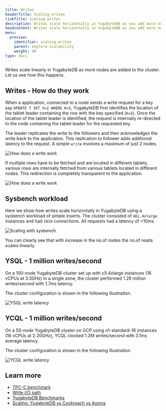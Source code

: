 ```yaml
---
title: Writes
headerTitle: Scaling writes
linkTitle: Scaling writes
description: Writes scale horizontally in YugabyteDB as you add more nodes
headcontent: Writes scale horizontally in YugabyteDB as you add more nodes
menu:
  preview:
    identifier: scaling-writes
    parent: explore-scalability
    weight: 40
type: docs
---
```


Writes scale linearly in YugabyteDB as more nodes are added to the cluster. Let us see how this happens.

## Writes - How do they work

When a application, connected to a node sends a write request for a key say `UPDATE T SET V=2 WHERE K=5`, YugabyteDB first identifies the location of the tablet leader containing the row with the key specified (`K=5`). Once the location of the tablet leader is identified, the request is internally re-directed to the node containing the tablet leader for the requested key.

The leader replicates the write to the followers and then acknowledges the write back to the application. This replication to follower adds additional latency to the request. A simple `write` involves a maximum of just 2 nodes.

![How does a write work](/images/explore/scalability/scaling-write-working.png)

If multiple rows have to be fetched and are located in different tablets, various rows are internally fetched from various tablets located in different nodes. This redirection is completely transparent to the application.

![How does a write work](/images/explore/scalability/scaling-write-multiple-fetches.png)

## Sysbench workload

Here we show how writes scale horizontally in YugabyteDB using a sysbench workload of simple inserts. The cluster consisted of `m6i.4xlarge` instances and had `1024` connections. All requests had a latency of <10ms.

![Scaling with sysbench](/images/explore/scalability/scaling-writes-sysbench.png)

You can clearly see that with increase in the no.of nodes the no.of reads scales linearly.

## YSQL - 1 million writes/second

On a 100-node YugabyteDB cluster set up with c5.4xlarge instances (16 vCPUs at 3.3GHz) in a single zone, the cluster performed 1.26 million writes/second with 1.7ms latency.

The cluster configuration is shown in the following illustration.

![YSQL write latency](https://www.yugabyte.com/wp-content/uploads/2019/09/yugabyte-db-vs-aws-aurora-cockroachdb-benchmarks-5.png)

## YCQL - 1 million writes/second

On a 50-node YugabyteDB cluster on GCP using n1-standard-16 instances (16 vCPUs at 2.20GHz), YCQL clocked 1.2M writes/second with 3.1ms average latency.

The cluster configuration is shown in the following illustration.

![YCQL write latency](/images/explore/scalability/ycql_1million_writes.png)

## Learn more

- [TPC-C benchmark](../../../benchmark/tpcc-ysql)
- [Write I/O path](../../../architecture/core-functions/write-path/)
- [YugabyteDB Benchmarks](../../../benchmark)
- [Scaling: YugabyteDB vs Cockroach vs Aurora](https://www.yugabyte.com/blog/yugabytedb-vs-cockroachdb-vs-aurora/)
